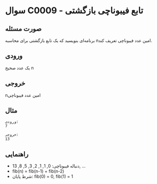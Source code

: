 # سوال C0009 - تابع فیبوناچی بازگشتی

## صورت مسئله
برنامه‌ای بنویسید که یک تابع بازگشتی برای محاسبه nامین عدد فیبوناچی تعریف کند.

## ورودی
یک عدد صحیح n

## خروجی
nامین عدد فیبوناچی

## مثال
```
ورودی:
7

خروجی:
13
```

## راهنمایی
- دنباله فیبوناچی: 0, 1, 1, 2, 3, 5, 8, 13, ...
- fib(n) = fib(n-1) + fib(n-2)
- شرط پایان: fib(0) = 0, fib(1) = 1
